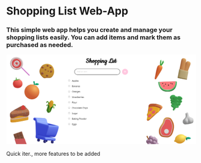 # Shopping List Web-App
### This simple web app helps you create and manage your shopping lists easily. You can add items and mark them as purchased as needed.
![Shopping List Screenshot](assets/ShopListSS.png)



Quick iter., more features to be added 
